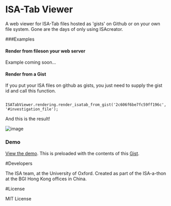 ISA-Tab Viewer
============

A web viewer for ISA-Tab files hosted as 'gists' on Github or on your own file system. Gone are the days of only using ISAcreator.



###Examples


#### Render from fileson your web server

Example coming soon...

#### Render from a Gist

If you put your ISA files on github as gists, you just need to supply the gist id and call this function.

```
	ISATabViewer.rendering.render_isatab_from_gist('2c606f6be7fc59ff196c', '#investigation_file');
```

And this is the result! 

![image](https://isatools.files.wordpress.com/2014/06/localhost-63343-sharkkahuna-example-html.png?w=800)

### Demo

[View the demo](http://www.antarctic-design.co.uk/isafiles/isaviewer-demo.html). This is preloaded with the contents of this [Gist](https://gist.github.com/eamonnmag/c3c4306af5916856c607).

#Developers

The ISA team, at the University of Oxford. Created as part of the ISA-a-thon at the BGI Hong Kong offices in China.

#License

MIT License
